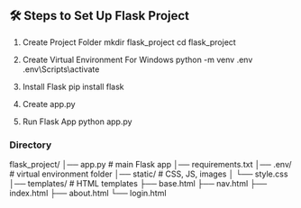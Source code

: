 ## 🛠 Steps to Set Up Flask Project

1. Create Project Folder
mkdir flask_project
cd flask_project

2. Create Virtual Environment
For Windows
python -m venv .env
.env\Scripts\activate

3. Install Flask
pip install flask
     
4. Create app.py

5. Run Flask App
python app.py


### Directory 
flask_project/
│── app.py              # main Flask app
│── requirements.txt
│── .env/               # virtual environment folder
│── static/             # CSS, JS, images
│    └── style.css
│── templates/          # HTML templates
     ├── base.html
     ├── nav.html
     ├── index.html
     ├── about.html
     └── login.html
